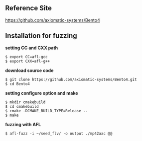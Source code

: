 ## Reference Site
https://github.com/axiomatic-systems/Bento4

## Installation for fuzzing
**setting CC and CXX path**
```
$ export CC=afl-gcc
$ export CXX=afl-g++
```
**download source code**
```
$ git clone https://github.com/axiomatic-systems/Bento4.git
$ cd Bento4
```
**setting configure option and make**
```
$ mkdir cmakebuild
$ cd cmakebuild
$ cmake -DCMAKE_BUILD_TYPE=Release ..
$ make
```
**fuzzing with AFL**
```
$ afl-fuzz -i ~/seed_flv/ -o output ./mp42aac @@
```

